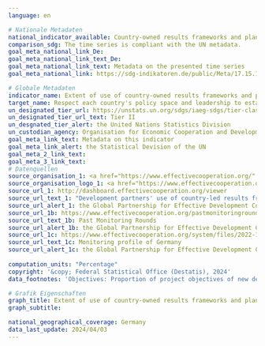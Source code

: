 ```yaml
---
language: en    

# Nationale Metadaten    
national_indicator_available: Country-owned results frameworks and planning tools    
comparison_sdg: The time series is compliant with the UN metadata.    
goal_meta_national_link_De: 
goal_meta_national_link_text_De: 
goal_meta_national_link_text: Metadata on the presented time series
goal_meta_national_link: https://sdg-indikatoren.de/public/Meta/17.15.1.pdf    

# Globale Metadaten    
indicator_name: Extent of use of country-owned results frameworks and planning tools by providers of development cooperation    
target_name: Respect each country's policy space and leadership to establish and implement policies for poverty eradication and sustainable development    
un_designated_tier_url: https://unstats.un.org/sdgs/iaeg-sdgs/tier-classification/    
un_designated_tier_url_text: Tier II    
un_desgnated_tier_alert: the United Nations Statistics Division    
un_custodian_agency: Organisation for Economic Cooperation and Development (OECD)<br>United Nations Development Programme (UNDP)    
goal_meta_link_text: Metadata on this indicator    
goal_meta_link_alert: the Statistical Devision of the UN    
goal_meta_2_link_text:     
goal_meta_3_link_text:         
# Datenquellen
source_organisation_1: <a href="https://www.effectivecooperation.org/" target="_blank" onclick="return confirm_alert('the Global Partnership for Effective Development Co-operation','En');" title="Click here to go to the website of the organisation Global Partnership for Effective Development Co-operation (GPEDC)."> Global Partnership for Effective Development Co-operation (GPEDC) </a>
source_organisation_logo_1: <a href="https://www.effectivecooperation.org/" target="_blank" onclick="return confirm_alert('the Global Partnership for Effective Development Co-operation','En');"><img src="https://sdg-indikatoren.de/public/OrgImgEn/global.png" alt="Logo global" style="height:60px; width:148px"/></a>
source_url_1: http://dashboard.effectivecooperation.org/viewer
source_url_text_1: "Development partners' use of country-led results frameworks - Indicator results monitored using the partner country's own sources and monitoring systems"
source_url_alert_1: the Global Partnership for Effective Development Co-operation
source_url_1b: https://www.effectivecooperation.org/pastmonitoringrounds
source_url_text_1b: Past Monitoring Rounds
source_url_alert_1b: the Global Partnership for Effective Development Co-operation
source_url_1c: https://www.effectivecooperation.org/system/files/2022-12/12_Germany_2022-contryprofile.pdf
source_url_text_1c: Monitoring profile of Germany
source_url_alert_1c: the Global Partnership for Effective Development Co-operation
    
computation_units: "Percentage"    
copyright: '&copy; Federal Statistical Office (Destatis), 2024'    
data_footnotes: 'Objectives: Proportion of project objectives of new development interventions drawn from country-led result frameworks.<br>• Indicators: Proportion of results indicators drawn from country-led results frameworks.<br>• Data: Proportion of results indicators which will be monitored using government sources and monitoring systems.<br>• Data is only available from 2016.'    

# Grafik Eigenschaften    
graph_title: Extent of use of country-owned results frameworks and planning tools by providers of development cooperation
graph_subtitle:     

national_geographical_coverage: Germany    
data_last_update: 2024/04/03    
---
```


<span></span>